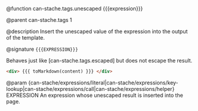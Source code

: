 @function can-stache.tags.unescaped {{{expression}}}

@parent can-stache.tags 1

@description Insert the unescaped value of the expression into the
output of the template.

@signature `{{{EXPRESSION}}}`

Behaves just like [can-stache.tags.escaped] but does not
escape the result.

```html
<div> {{{ toMarkdown(content) }}} </div>
```

@param {can-stache/expressions/literal|can-stache/expressions/key-lookup|can-stache/expressions/call|can-stache/expressions/helper} EXPRESSION An expression whose unescaped result is inserted into the page.

